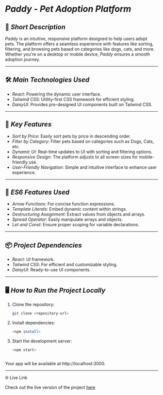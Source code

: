 # *Paddy - Pet Adoption Platform*

## 🌟 *Short Description*

*Paddy* is an intuitive, responsive platform designed to help users adopt pets. The platform offers a seamless experience with features like sorting, filtering, and browsing pets based on categories like dogs, cats, and more. Whether you're on a desktop or mobile device, *Paddy* ensures a smooth adoption journey.

---

## 🛠 *Main Technologies Used*

- *React*: Powering the dynamic user interface.
- *Tailwind CSS*: Utility-first CSS framework for efficient styling.
- *DaisyUI*: Provides pre-designed UI components built on Tailwind CSS.

---

## 🔑 *Key Features*

- *Sort by Price*: Easily sort pets by price in descending order.
- *Filter by Category*: Filter pets based on categories such as Dogs, Cats, etc.
- *Dynamic UI*: Real-time updates to UI with sorting and filtering options.
- *Responsive Design*: The platform adjusts to all screen sizes for mobile-friendly use.
- *User-Friendly Navigation*: Simple and intuitive interface to enhance user experience.

---

## 🚀 *ES6 Features Used*

- *Arrow Functions*: For concise function expressions.
- *Template Literals*: Embed dynamic content within strings.
- *Destructuring Assignment*: Extract values from objects and arrays.
- *Spread Operator*: Easily manipulate arrays and objects.
- *Let and Const*: Ensure proper scoping for variable declarations.

---

## 📦 *Project Dependencies*

- *React*: UI framework.
- *Tailwind CSS*: For efficient and customizable styling.
- *DaisyUI*: Ready-to-use UI components.

---

## 🖥 *How to Run the Project Locally*

1. Clone the repository:
   ```bash
   git clone <repository-url>

2. Install dependencies:

   ```bash
   <npm install>


3. Start the development server:

   ```bash
   <npm start>



Your app will be available at http://localhost:3000.


---


🌐 Live Link

Check out the live version of the project [here](http://unique-b-10-assignment6.surge.sh)
